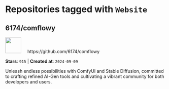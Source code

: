 # Repositories tagged with `Website`


## 6174/comflowy


<a href='https://github.com/6174/comflowy'>
<img src="https://avatars.githubusercontent.com/u/3872872?v=4" width="50" height="50"></a> &nbsp; &nbsp; https://github.com/6174/comflowy

**Stars**: `915` | **Created at**: `2024-09-09`


Unleash endless possibilities with ComfyUI and Stable Diffusion, committed to crafting refined AI-Gen tools and cultivating a vibrant community for both developers and users. 
